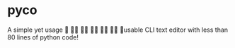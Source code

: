 # pyco

A simple yet usage       usable CLI text editor with less than 80 lines of python code!
